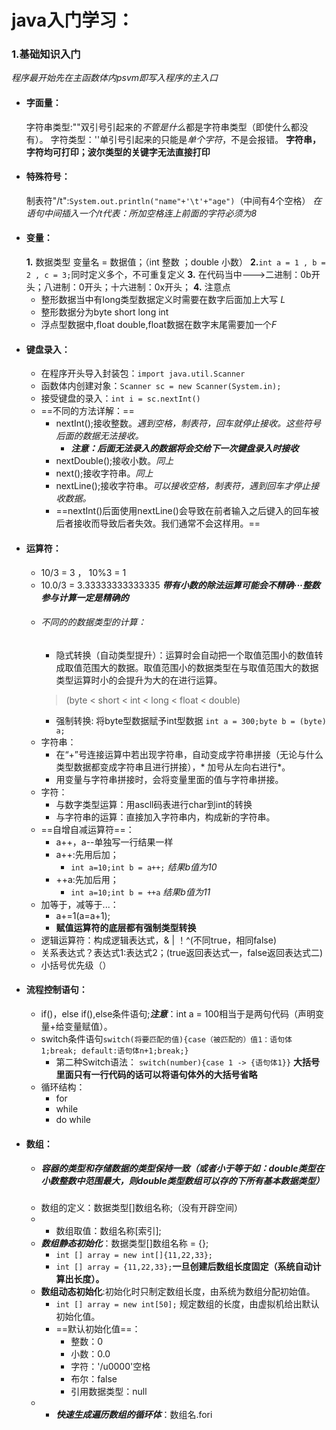 # java入门学习：
### 1.基础知识入门
*程序最开始先在主函数体内psvm即写入程序的主入口*
* #### 字面量：
  字符串类型:""双引号引起来的*不管是什么*都是字符串类型（即使什么都没有）。
  字符类型：''单引号引起来的只能是*单个字符*，不是会报错。
  **字符串，字符均可打印；波尔类型的关键字无法直接打印**
* #### 特殊符号：
  制表符"/t":`System.out.println("name"+'\t'+"age")`（中间有4个空格）
  *在语句中间插入一个/t代表：所加空格连上前面的字符必须为8*
* #### 变量：
  **1.** 数据类型 变量名 = 数据值；（int 整数 ；double 小数）
  **2.**`int a = 1 , b = 2 , c = 3;`同时定义多个，不可重复定义
  **3.** 在代码当中--->二进制：0b开头；八进制：0开头；十六进制：0x开头；
  **4.** 注意点
    * 整形数据当中有long类型数据定义时需要在数字后面加上大写 *L*
    * 整形数据分为byte short long int 
    * 浮点型数据中,float double,float数据在数字末尾需要加一个*F*
* #### 键盘录入：
    * 在程序开头导入封装包：`import java.util.Scanner`
    * 函数体内创建对象：`Scanner sc = new Scanner(System.in);`
    * 接受键盘的录入：`int i = sc.nextInt()`
    * ==不同的方法详解：==
        * nextInt();接收整数。*遇到空格，制表符，回车就停止接收。这些符号后面的数据无法接收。*
            * ***注意：后面无法录入的数据将会交给下一次键盘录入时接收***
        * nextDouble();接收小数。*同上*
        * next();接收字符串。*同上*
        * nextLine();接收字符串。*可以接收空格，制表符，遇到回车才停止接收数据。*
        * ==nextInt()后面使用nextLine()会导致在前者输入之后键入的回车被后者接收而导致后者失效。我们通常不会这样用。==
* #### 运算符：
    * 10/3 = 3 ， 10%3 = 1 
    * 10.0/3 = 3.33333333333335   ***带有小数的除法运算可能会不精确···整数参与计算一定是精确的***
    * ###### 不同的的数据类型的计算：
       * 隐式转换（自动类型提升）：运算时会自动把一个取值范围小的数值转成取值范围大的数据。取值范围小的数据类型在与取值范围大的数据类型运算时小的会提升为大的在进行运算。
      > (byte < short < int < long < float < double)
       *  强制转换: 
       将byte型数据赋予int型数据
       `int a = 300;byte b = (byte) a;`
    * 字符串：
      * 在“+”号连接运算中若出现字符串，自动变成字符串拼接（无论与什么类型数据都变成字符串且进行拼接），* 加号从左向右进行*。
      * 用变量与字符串拼接时，会将变量里面的值与字符串拼接。
    * 字符：
      * 与数字类型运算：用ascll码表进行char到int的转换
      * 与字符串的运算：直接加入字符串内，构成新的字符串。
    * ==自增自减运算符==：
      * a++，a--单独写一行结果一样
      * a++:先用后加；
        * `int a=10;int b = a++;`  *结果b值为10*
      * ++a:先加后用；
        * `int a=10;int b = ++a`   *结果b值为11*
    * 加等于，减等于...：
      * a+=1(a=a+1);
      * **赋值运算符的底层都有强制类型转换**
    * 逻辑运算符：构成逻辑表达式，& | ！^(不同true，相同false)
    * 关系表达式？表达式1:表达式2；(true返回表达式一，false返回表达式二)
    * 小括号优先级（）
* #### 流程控制语句：
    * if()，else if(),else条件语句;***注意***：int a = 100相当于是两句代码（声明变量+给变量赋值）。
    * switch条件语句`switch(将要匹配的值){case（被匹配的）值1：语句体1;break; default:语句体n+1;break;}`
        * 第二种Switch语法：
          `switch(number){case 1 -> {语句体1}}`  **大括号里面只有一行代码的话可以将语句体外的大括号省略**
    * 循环结构：
      * for
      * while
      * do while 
* #### 数组：
    * ##### 容器的类型和存储数据的类型保持一致（或者小于等于如：double类型在小数整数中范围最大，则double类型数组可以存的下所有基本数据类型）
    * 数组的定义：数据类型[]数组名称;（没有开辟空间）
    * * 数组取值：数组名称[索引];
    * ***数组静态初始化***：数据类型[]数组名称 = {};
      * `int [] array = new int[]{11,22,33};`
      * `int [] array = {11,22,33};`**一旦创建后数组长度固定（系统自动计算出长度）。**
    * **数组动态初始化**:初始化时只制定数组长度，由系统为数组分配初始值。
      * `int [] array = new int[50];` 规定数组的长度，由虚拟机给出默认初始化值。
      * ==默认初始化值==：
        * 整数：0
        * 小数：0.0
        * 字符：'/u0000'空格
        * 布尔：false
        * 引用数据类型：null
    * * ***快速生成遍历数组的循环体***：数组名.fori
      
      